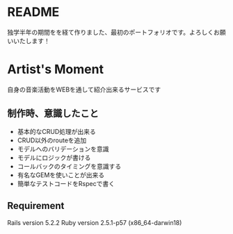 # README

独学半年の期間をを経て作りました、最初のポートフォリオです。よろしくお願いいたします！

# Artist's Moment
自身の音楽活動をWEBを通して紹介出来るサービスです

## 制作時、意識したこと
- 基本的なCRUD処理が出来る
- CRUD以外のrouteを追加
- モデルへのバリデーションを意識
- モデルにロジックが書ける
- コールバックのタイミングを意識する
- 有名なGEMを使いことが出来る
- 簡単なテストコードをRspecで書く

## Requirement
Rails version             5.2.2
Ruby version              2.5.1-p57 (x86_64-darwin18)
